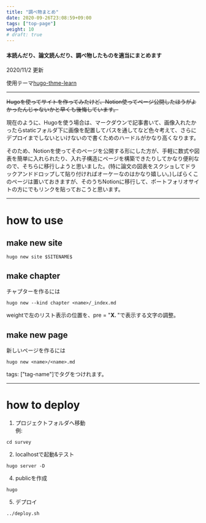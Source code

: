 ```yaml
---
title: "調べ物まとめ"
date: 2020-09-26T23:08:59+09:00
tags: ["top-page"] 
weight: 10
# draft: true
---
```


#### 本読んだり、論文読んだり、調べ物したものを適当にまとめます
2020/11/2 更新

使用テーマ[hugo-thme-learn](https://themes.gohugo.io/theme/hugo-theme-learn/en/)

---

~~Hugoを使ってサイトを作ってみたけど、Notion使ってページ公開したほうがよかったんじゃないかと早くも後悔しています。~~

現在のように、Hugoを使う場合は、マークダウンで記事書いて、画像入れたかったらstaticフォルダ下に画像を配置してパスを通してなど色々考えて、さらにデプロイまでしないといけないので書くためのハードルがかなり高くなります。

そのため、Notionを使ってそのページを公開する形にした方が、手軽に数式や図表を簡単に入れられたり、入れ子構造にページを構築できたりしてかなり便利なので、そちらに移行しようと思いました。(特に論文の図表をスクショしてドラックアンドドロップして貼り付ければオーケーなのはかなり嬉しい。)しばらくこのページは置いておきますが、そのうちNotionに移行して、ポートフォリオサイトの方にでもリンクを貼っておこうと思います。

---

# how to use

## make new site
```
hugo new site $SITENAME$
```

## make chapter
チャプターを作るには
```
hugo new --kind chapter <name>/_index.md
```
weightで左のリスト表示の位置を、pre = "<b>X. </b>"で表示する文字の調整。

## make new page
新しいページを作るには
```
hugo new <name>/<name>.md
```
tags: ["tag-name"]でタグをつけれます。

---

# how to deploy
1. プロジェクトフォルダへ移動  
例:
```
cd survey
```

2. localhostで起動&テスト
```
hugo server -D
```

4. publicを作成
```
hugo
```

5. デプロイ
```
../deploy.sh
```